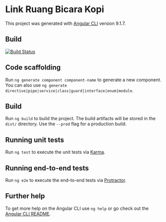 # Link Ruang Bicara Kopi

This project was generated with [Angular CLI](https://github.com/angular/angular-cli) version 9.1.7.

## Build

[![Build Status](https://travis-ci.org/januridp/link.ruangbicaracoffee.com.svg?branch=master)](https://travis-ci.org/januridp/link.ruangbicaracoffee.com)

## Code scaffolding

Run `ng generate component component-name` to generate a new component. You can also use `ng generate directive|pipe|service|class|guard|interface|enum|module`.

## Build

Run `ng build` to build the project. The build artifacts will be stored in the `dist/` directory. Use the `--prod` flag for a production build.

## Running unit tests

Run `ng test` to execute the unit tests via [Karma](https://karma-runner.github.io).

## Running end-to-end tests

Run `ng e2e` to execute the end-to-end tests via [Protractor](http://www.protractortest.org/).

## Further help

To get more help on the Angular CLI use `ng help` or go check out the [Angular CLI README](https://github.com/angular/angular-cli/blob/master/README.md).
